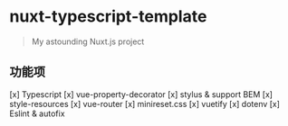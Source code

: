# nuxt-typescript-template

> My astounding Nuxt.js project

## 功能项

[x] Typescript
[x] vue-property-decorator
[x] stylus & support BEM
[x] style-resources
[x] vue-router
[x] minireset.css
[x] vuetify
[x] dotenv
[x] Eslint & autofix
